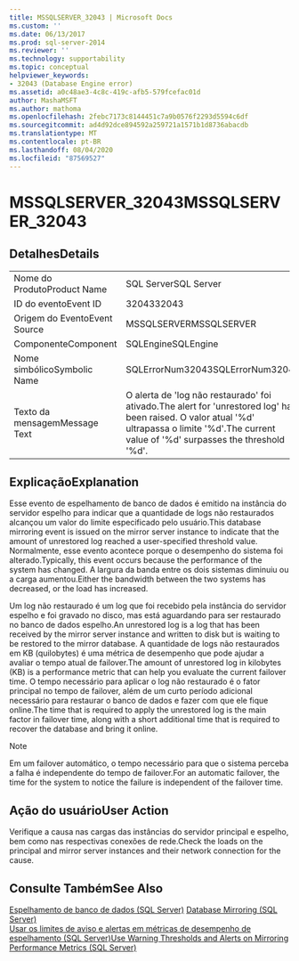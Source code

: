 ```yaml
---
title: MSSQLSERVER_32043 | Microsoft Docs
ms.custom: ''
ms.date: 06/13/2017
ms.prod: sql-server-2014
ms.reviewer: ''
ms.technology: supportability
ms.topic: conceptual
helpviewer_keywords:
- 32043 (Database Engine error)
ms.assetid: a0c48ae3-4c8c-419c-afb5-579fcefac01d
author: MashaMSFT
ms.author: mathoma
ms.openlocfilehash: 2febc7173c8144451c7a9b0576f2293d5594c6df
ms.sourcegitcommit: ad4d92dce894592a259721a1571b1d8736abacdb
ms.translationtype: MT
ms.contentlocale: pt-BR
ms.lasthandoff: 08/04/2020
ms.locfileid: "87569527"
---
```

# <a name="mssqlserver_32043"></a><span data-ttu-id="be426-102">MSSQLSERVER_32043</span><span class="sxs-lookup"><span data-stu-id="be426-102">MSSQLSERVER_32043</span></span>
    
## <a name="details"></a><span data-ttu-id="be426-103">Detalhes</span><span class="sxs-lookup"><span data-stu-id="be426-103">Details</span></span>  
  
|||  
|-|-|  
|<span data-ttu-id="be426-104">Nome do Produto</span><span class="sxs-lookup"><span data-stu-id="be426-104">Product Name</span></span>|<span data-ttu-id="be426-105">SQL Server</span><span class="sxs-lookup"><span data-stu-id="be426-105">SQL Server</span></span>|  
|<span data-ttu-id="be426-106">ID do evento</span><span class="sxs-lookup"><span data-stu-id="be426-106">Event ID</span></span>|<span data-ttu-id="be426-107">32043</span><span class="sxs-lookup"><span data-stu-id="be426-107">32043</span></span>|  
|<span data-ttu-id="be426-108">Origem do Evento</span><span class="sxs-lookup"><span data-stu-id="be426-108">Event Source</span></span>|<span data-ttu-id="be426-109">MSSQLSERVER</span><span class="sxs-lookup"><span data-stu-id="be426-109">MSSQLSERVER</span></span>|  
|<span data-ttu-id="be426-110">Componente</span><span class="sxs-lookup"><span data-stu-id="be426-110">Component</span></span>|<span data-ttu-id="be426-111">SQLEngine</span><span class="sxs-lookup"><span data-stu-id="be426-111">SQLEngine</span></span>|  
|<span data-ttu-id="be426-112">Nome simbólico</span><span class="sxs-lookup"><span data-stu-id="be426-112">Symbolic Name</span></span>|<span data-ttu-id="be426-113">SQLErrorNum32043</span><span class="sxs-lookup"><span data-stu-id="be426-113">SQLErrorNum32043</span></span>|  
|<span data-ttu-id="be426-114">Texto da mensagem</span><span class="sxs-lookup"><span data-stu-id="be426-114">Message Text</span></span>|<span data-ttu-id="be426-115">O alerta de 'log não restaurado' foi ativado.</span><span class="sxs-lookup"><span data-stu-id="be426-115">The alert for 'unrestored log' has been raised.</span></span> <span data-ttu-id="be426-116">O valor atual '%d' ultrapassa o limite '%d'.</span><span class="sxs-lookup"><span data-stu-id="be426-116">The current value of '%d' surpasses the threshold '%d'.</span></span>|  
  
## <a name="explanation"></a><span data-ttu-id="be426-117">Explicação</span><span class="sxs-lookup"><span data-stu-id="be426-117">Explanation</span></span>  
 <span data-ttu-id="be426-118">Esse evento de espelhamento de banco de dados é emitido na instância do servidor espelho para indicar que a quantidade de logs não restaurados alcançou um valor do limite especificado pelo usuário.</span><span class="sxs-lookup"><span data-stu-id="be426-118">This database mirroring event is issued on the mirror server instance to indicate that the amount of unrestored log reached a user-specified threshold value.</span></span> <span data-ttu-id="be426-119">Normalmente, esse evento acontece porque o desempenho do sistema foi alterado.</span><span class="sxs-lookup"><span data-stu-id="be426-119">Typically, this event occurs because the performance of the system has changed.</span></span> <span data-ttu-id="be426-120">A largura da banda entre os dois sistemas diminuiu ou a carga aumentou.</span><span class="sxs-lookup"><span data-stu-id="be426-120">Either the bandwidth between the two systems has decreased, or the load has increased.</span></span>  
  
 <span data-ttu-id="be426-121">Um log não restaurado é um log que foi recebido pela instância do servidor espelho e foi gravado no disco, mas está aguardando para ser restaurado no banco de dados espelho.</span><span class="sxs-lookup"><span data-stu-id="be426-121">An unrestored log is a log that has been received by the mirror server instance and written to disk but is waiting to be restored to the mirror database.</span></span> <span data-ttu-id="be426-122">A quantidade de logs não restaurados em KB (quilobytes) é uma métrica de desempenho que pode ajudar a avaliar o tempo atual de failover.</span><span class="sxs-lookup"><span data-stu-id="be426-122">The amount of unrestored log in kilobytes (KB) is a performance metric that can help you evaluate the current failover time.</span></span> <span data-ttu-id="be426-123">O tempo necessário para aplicar o log não restaurado é o fator principal no tempo de failover, além de um curto período adicional necessário para restaurar o banco de dados e fazer com que ele fique online.</span><span class="sxs-lookup"><span data-stu-id="be426-123">The time that is required to apply the unrestored log is the main factor in failover time, along with a short additional time that is required to recover the database and bring it online.</span></span>  
  
> [!NOTE]  
>  <span data-ttu-id="be426-124">Em um failover automático, o tempo necessário para que o sistema perceba a falha é independente do tempo de failover.</span><span class="sxs-lookup"><span data-stu-id="be426-124">For an automatic failover, the time for the system to notice the failure is independent of the failover time.</span></span>  
  
## <a name="user-action"></a><span data-ttu-id="be426-125">Ação do usuário</span><span class="sxs-lookup"><span data-stu-id="be426-125">User Action</span></span>  
 <span data-ttu-id="be426-126">Verifique a causa nas cargas das instâncias do servidor principal e espelho, bem como nas respectivas conexões de rede.</span><span class="sxs-lookup"><span data-stu-id="be426-126">Check the loads on the principal and mirror server instances and their network connection for the cause.</span></span>  
  
## <a name="see-also"></a><span data-ttu-id="be426-127">Consulte Também</span><span class="sxs-lookup"><span data-stu-id="be426-127">See Also</span></span>  
 <span data-ttu-id="be426-128">[Espelhamento de banco de dados &#40;SQL Server&#41;](../../database-engine/database-mirroring/database-mirroring-sql-server.md) </span><span class="sxs-lookup"><span data-stu-id="be426-128">[Database Mirroring &#40;SQL Server&#41;](../../database-engine/database-mirroring/database-mirroring-sql-server.md) </span></span>  
 [<span data-ttu-id="be426-129">Usar os limites de aviso e alertas em métricas de desempenho de espelhamento &#40;SQL Server&#41;</span><span class="sxs-lookup"><span data-stu-id="be426-129">Use Warning Thresholds and Alerts on Mirroring Performance Metrics &#40;SQL Server&#41;</span></span>](../../database-engine/database-mirroring/use-warning-thresholds-and-alerts-on-mirroring-performance-metrics-sql-server.md)  
  
  
